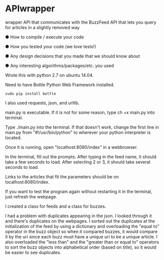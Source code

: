 # APIwrapper
wrapper API that communicates with the BuzzFeed API that lets you query for articles in a slightly removed way


● How to compile / execute your code 

● How you tested your code (we love tests!) 

● Any design decisions that you made that we should know about 

● Any interesting algorithms/packages/etc. you used



Wrote this with python 2.7 on ubuntu 14.04.

Need to have Bottle Python Web Framework installed.

	sudo pip install bottle

I also used requests, json, and urllib.


main.py is executable. 
If it is not for some reason, type ch +x main.py into terminal.

Type ./main.py into the terminal. If that doesn't work, change the first line in main.py from "#!/usr/bin/python" to wherever your python interpreter is located.

Once it is running, open "localhost:8080/index" in a webbrowser.

In the terminal, fill out the prompts. After typing in the feed name, it should take a few seconds to load. After selecting 2 or 3, it should take several seconds to load.

Links to the articles that fit the parameters should be on localhost:8080/index.

If you want to test the program again without restarting it in the terminal, just refresh the webpage.

I created a class for feeds and a class for buzzes.

I had a problem with duplicates appearing in the json. I looked through it and there's duplicates on the webpages. I sorted out the duplicates at the initialization of the feed by using a dictionary and overloading the "equal to" operator in the buzz object so when it compared buzzes, it would compare it by the uri since each buzz must have a unique uri to be a unique article. I also overloaded the "less than" and the "greater than or equal to" operators to sort the buzz objects into alphabetical order (based on title), so it would be easier to see duplicates.

